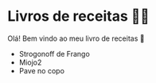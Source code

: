 # Livros de receitas :man_cook:

Olá! Bem vindo ao meu livro de receitas :wave:

- Strogonoff de Frango
- Miojo2
- Pave no copo
